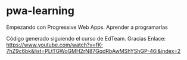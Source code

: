 # pwa-learning
Empezando con Progressive Web Apps. Aprender a programarlas

Código generado siguiendo el curso de EdTeam. Gracias
  Enlace: https://www.youtube.com/watch?v=fK-7hZ9c6bk&list=PLtTGWoGMH2rN87GqdRbAwMShYShGP-46i&index=2

